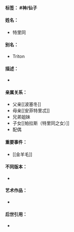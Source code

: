 #### 标签： #神/仙子
#### 姓名：
- 特里同
#### 别名：
- Triton
#### 描述：
- 
#### 亲属关系：
- 父亲[[波塞冬]]
- 母亲[[安菲特里忒]]
- 兄弟姐妹
- 子女[[帕拉斯（特里同之女）]]
- 配偶
#### 重要事件：
- [[金羊毛]]
#### 不同版本：
- 
#### 艺术作品：
- 
#### 后世引用：
- 